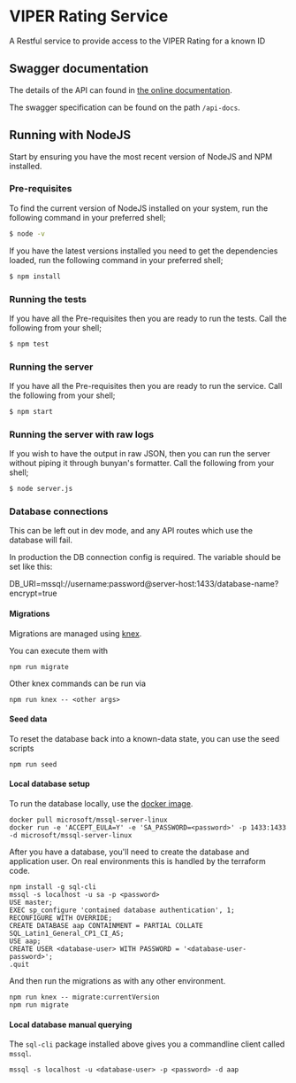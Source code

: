 # VIPER Rating Service
A Restful service to provide access to the VIPER Rating for a known ID

## Swagger documentation
The details of the API  can found in [the online documentation](https://noms-digital-studio.github.io/viper-service/).

The swagger specification can be found on the path ```/api-docs```.

## Running with NodeJS
Start by ensuring you have the most recent version of NodeJS and NPM installed.

### Pre-requisites
To find the current version of NodeJS installed on your system, run the following command in your preferred shell;

```bash
$ node -v
```

If you have the latest versions installed you need to get the dependencies loaded, run the following command in your preferred shell;

```bash
$ npm install
```

### Running the tests
If you have all the Pre-requisites then you are ready to run the tests. Call the following from your shell;

```bash
$ npm test
```

### Running the server
If you have all the Pre-requisites then you are ready to run the service. Call the following from your shell;

```bash
$ npm start
```

### Running the server with raw logs
If you wish to have the output in raw JSON, then you can run the server without piping it through bunyan's formatter. Call the following from your shell;

```bash
$ node server.js
```

### Database connections

This can be left out in dev mode, and any API routes which use the database will fail.

In production the DB connection config is required. The variable should be set like this:

DB_URI=mssql://username:password@server-host:1433/database-name?encrypt=true

#### Migrations

Migrations are managed using [knex](http://knexjs.org/#Migrations-CLI).

You can execute them with
```
npm run migrate
```

Other knex commands can be run via
```
npm run knex -- <other args>
```

#### Seed data

To reset the database back into a known-data state, you can use the seed scripts

```
npm run seed
```

#### Local database setup

To run the database locally, use the [docker image](https://hub.docker.com/r/microsoft/mssql-server-linux/).
```
docker pull microsoft/mssql-server-linux
docker run -e 'ACCEPT_EULA=Y' -e 'SA_PASSWORD=<password>' -p 1433:1433 -d microsoft/mssql-server-linux
```

After you have a database, you'll need to create the database and application user. On real environments this is handled by the terraform code.
```
npm install -g sql-cli
mssql -s localhost -u sa -p <password>
USE master;
EXEC sp_configure 'contained database authentication', 1;
RECONFIGURE WITH OVERRIDE;
CREATE DATABASE aap CONTAINMENT = PARTIAL COLLATE SQL_Latin1_General_CP1_CI_AS;
USE aap;
CREATE USER <database-user> WITH PASSWORD = '<database-user-password>';
.quit
```

And then run the migrations as with any other environment.
```
npm run knex -- migrate:currentVersion
npm run migrate
```

#### Local database manual querying

The `sql-cli` package installed above gives you a commandline client called `mssql`.

```
mssql -s localhost -u <database-user> -p <password> -d aap
```
